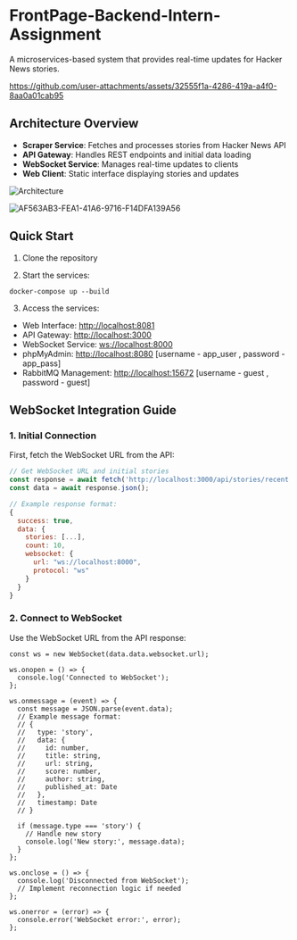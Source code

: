 # FrontPage-Backend-Intern-Assignment

A microservices-based system that provides real-time updates for Hacker News stories.



https://github.com/user-attachments/assets/32555f1a-4286-419a-a4f0-8aa0a01cab95



## Architecture Overview

- **Scraper Service**: Fetches and processes stories from Hacker News API
- **API Gateway**: Handles REST endpoints and initial data loading
- **WebSocket Service**: Manages real-time updates to clients
- **Web Client**: Static interface displaying stories and updates


![Architecture](https://github.com/user-attachments/assets/312c8221-3035-4949-aebc-60d030eb3d30)


![AF563AB3-FEA1-41A6-9716-F14DFA139A56](https://github.com/user-attachments/assets/0d105d4d-7b74-4170-90da-661619e217c6)


## Quick Start

1. Clone the repository

2.  Start the services:

`docker-compose up --build`

3.  Access the services:

-   Web Interface: <http://localhost:8081>
-   API Gateway: <http://localhost:3000>
-   WebSocket Service: <ws://localhost:8000>
-   phpMyAdmin: <http://localhost:8080> [username - app_user , password - app_pass]
-   RabbitMQ Management: <http://localhost:15672> [username - guest , password - guest]

## WebSocket Integration Guide

### 1. Initial Connection

First, fetch the WebSocket URL from the API:

```javascript
// Get WebSocket URL and initial stories
const response = await fetch('http://localhost:3000/api/stories/recent');
const data = await response.json();

// Example response format:
{
  success: true,
  data: {
    stories: [...],
    count: 10,
    websocket: {
      url: "ws://localhost:8000",
      protocol: "ws"
    }
  }
}
```

### 2\. Connect to WebSocket

Use the WebSocket URL from the API response:

```
const ws = new WebSocket(data.data.websocket.url);

ws.onopen = () => {
  console.log('Connected to WebSocket');
};

ws.onmessage = (event) => {
  const message = JSON.parse(event.data);
  // Example message format:
  // {
  //   type: 'story',
  //   data: {
  //     id: number,
  //     title: string,
  //     url: string,
  //     score: number,
  //     author: string,
  //     published_at: Date
  //   },
  //   timestamp: Date
  // }

  if (message.type === 'story') {
    // Handle new story
    console.log('New story:', message.data);
  }
};

ws.onclose = () => {
  console.log('Disconnected from WebSocket');
  // Implement reconnection logic if needed
};

ws.onerror = (error) => {
  console.error('WebSocket error:', error);
};
```
